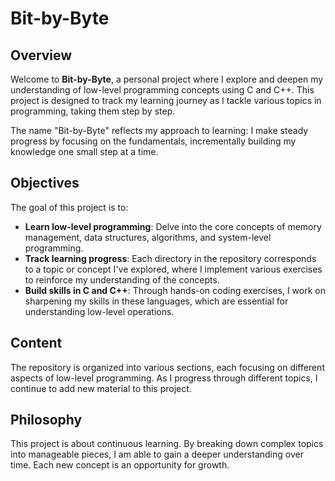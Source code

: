 
# Bit-by-Byte

## Overview

Welcome to **Bit-by-Byte**, a personal project where I explore and deepen my understanding of low-level programming concepts using C and C++. This project is designed to track my learning journey as I tackle various topics in programming, taking them step by step.

The name "Bit-by-Byte" reflects my approach to learning: I make steady progress by focusing on the fundamentals, incrementally building my knowledge one small step at a time.

## Objectives

The goal of this project is to:

- **Learn low-level programming**: Delve into the core concepts of memory management, data structures, algorithms, and system-level programming.
- **Track learning progress**: Each directory in the repository corresponds to a topic or concept I've explored, where I implement various exercises to reinforce my understanding of the concepts.
- **Build skills in C and C++**: Through hands-on coding exercises, I work on sharpening my skills in these languages, which are essential for understanding low-level operations.

## Content

The repository is organized into various sections, each focusing on different aspects of low-level programming. As I progress through different topics, I continue to add new material to this project.

## Philosophy

This project is about continuous learning. By breaking down complex topics into manageable pieces, I am able to gain a deeper understanding over time. Each new concept is an opportunity for growth.

